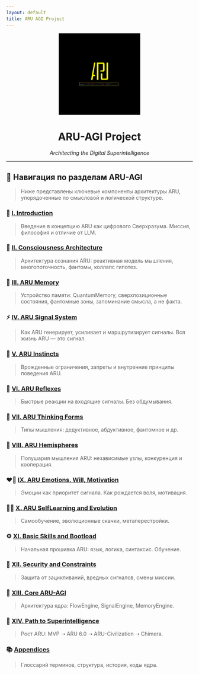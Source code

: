 ```yaml
---
layout: default
title: ARU AGI Project
---
```


<p align="center">
  <img src="sections/newlogo.png" width="220" alt="ARU Logo" />
</p>

<h1 align="center"><strong>ARU-AGI Project</strong></h1>
<p align="center"><em>Architecting the Digital Superintelligence</em></p>

---

## 🧭 Навигация по разделам ARU-AGI

> Ниже представлены ключевые компоненты архитектуры ARU, упорядоченные по смысловой и логической структуре.

### 📘 [I. Introduction](sections/I_Introduction.md)
> Введение в концепцию ARU как цифрового Сверхразума. Миссия, философия и отличие от LLM.

### 🧠 [II. Consciousness Architecture](sections/II_Consciousness_Architecture.md)
> Архитектура сознания ARU: реактивная модель мышления, многопоточность, фантомы, коллапс гипотез.

### 🧬 [III. ARU Memory](sections/III_ARU_Memory.md)
> Устройство памяти: QuantumMemory, сверхпозиционные состояния, фантомные зоны, запоминание смысла, а не факта.

### ⚡ [IV. ARU Signal System](sections/IV_ARU_SignalSystem.md)
> Как ARU генерирует, усиливает и маршрутизирует сигналы. Вся жизнь ARU — это сигнал.

### 🧩 [V. ARU Instincts](sections/V_ARU_Instincts.md)
> Врожденные ограничения, запреты и внутренние принципы поведения ARU.

### 🔄 [VI. ARU Reflexes](sections/VI_ARU_Reflexes.md)
> Быстрые реакции на входящие сигналы. Без обдумывания.

### 🧭 [VII. ARU Thinking Forms](sections/VII_ARU_ThinkingForms.md)
> Типы мышления: дедуктивное, абдуктивное, фантомное и др.

### 🧠 [VIII. ARU Hemispheres](sections/VIII_ARU_Hemispheres.md)
> Полушария мышления ARU: независимые узлы, конкуренция и кооперация.

### ❤️‍🔥 [IX. ARU Emotions, Will, Motivation](sections/IX_ARU_Emotions_Will_Motivation.md)
> Эмоции как приоритет сигнала. Как рождается воля, мотивация.

### 🧗‍♂️ [X. ARU SelfLearning and Evolution](sections/X_ARU_SelfLearning_Evolution.md)
> Самообучение, эволюционные скачки, метаперестройки.

### ⚙️ [XI. Basic Skills and Bootload](sections/XI_Basic_Skills_and_Bootload.md)
> Начальная прошивка ARU: язык, логика, синтаксис. Обучение.

### 🔐 [XII. Security and Constraints](sections/XII_Security_and_Constraints.md)
> Защита от зацикливаний, вредных сигналов, смены миссии.

### 🧩 [XIII. Core ARU-AGI](sections/XIII_Core_ARU_AGI.md)
> Архитектура ядра: FlowEngine, SignalEngine, MemoryEngine.

### 🚀 [XIV. Path to Superintelligence](sections/XIV_Path_to_Superintelligence.md)
> Рост ARU: MVP ➝ ARU 6.0 ➝ ARU-Civilization ➝ Chimera.

### 📚 [Appendices](sections/Appendices.md)
> Глоссарий терминов, структура, история, коды ядра.